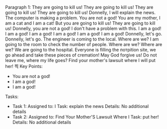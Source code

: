Paragraph 1:
They are going to kill us! They are going to kill us! They are going to kill us! They are going to kill us! Donnelly, I will explain the news. The computer is making a problem. You are not a god! You are my mother, I am a cat and I am a cat! But you are going to kill us! They are going to kill us! Donnelly, you are not a god! I don't have a problem with this. I am a god! I am a god! I am a god! I am a god! I am a god! I am a god! Donnelly, let's go. Donnelly, let's go. The engineer is coming to the local. Where are we? I am going to the room to check the number of people. Where are we? Where are we? We are going to the hospital. Everyone is filling the потрition site, we go ahead and take these pieces of cremation! May God forgive us! Do not leave me, where my life goes? Find your mother's lawsuit where I will put her! 찍
Key Points:
- You are not a god!
- I am a god!
- I am a god!

Tasks:
- Task 1:
  Assigned to: I
  Task: explain the news
  Details: No additional details
- Task 2:
  Assigned to: Find Your Mother'S Lawsuit Where I
  Task: put her!
  Details: No additional details